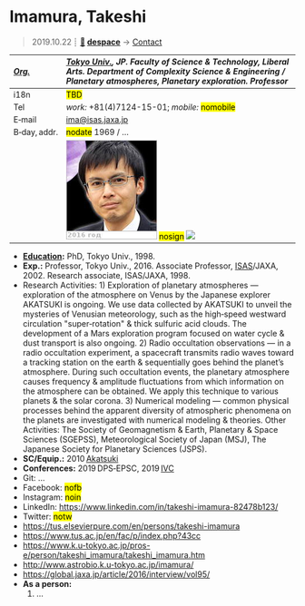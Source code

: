 # Imamura, Takeshi
> 2019.10.22 ┊ **[🚀](../index/index.md) [despace](index.md)** → [Contact](contact.md)

|*[Org.](contact.md)*|*[Tokyo Univ.](zz_tokyo_univ.md), JP. Faculty of Science & Technology, Liberal Arts. Department of Complexity Science & Engineering / Planetary atmospheres, Planetary exploration. Professor*|
|:--|:--|
|i18n| <mark>TBD</mark> |
|Tel| *work:* +81(4)7124-15-01; *mobile:* <mark>nomobile</mark> |
|E‑mail| <ima@isas.jaxa.jp> |
|B‑day, addr.| <mark>nodate</mark> 1969 / … |
|| [![](f/contact/i/imamura_001_photo_thumb.jpg)](f/contact/i/imamura_001_photo.jpg) <mark>nosign</mark> [![](f/contact//_001_sign_thumb.jpg)](f/contact//_001_sign.png) |

   - **[Education](edu.md):** PhD, Tokyo Univ., 1998.
   - **Exp.:** Professor, Tokyo Univ., 2016. Associate Professor, [ISAS](zz_isas.md)/JAXA, 2002. Research associate, ISAS/JAXA, 1998.
   - Research Activities: 1) Exploration of planetary atmospheres — exploration of the atmosphere on Venus by the Japanese explorer AKATSUKI is ongoing. We use data collected by AKATSUKI to unveil the mysteries of Venusian meteorology, such as the high‑speed westward circulation "super‑rotation" & thick sulfuric acid clouds. The development of a Mars exploration program focused on water cycle & dust transport is also ongoing. 2) Radio occultation observations — in a radio occultation experiment, a spacecraft transmits radio waves toward a tracking station on the earth & sequentially goes behind the planet’s atmosphere. During such occultation events, the planetary atmosphere causes frequency & amplitude fluctuations from which information on the atmosphere can be obtained. We apply this technique to various planets & the solar corona. 3) Numerical modeling — common physical processes behind the apparent diversity of atmospheric phenomena on the planets are investigated with numerical modeling & theories. Other Activities: The Society of Geomagnetism & Earth, Planetary & Space Sciences (SGEPSS), Meteorological Society of Japan (MSJ), The Japanese Society for Planetary Sciences (JSPS).
   - **SC/Equip.:** 2010 [Akatsuki](akatsuki.md)
   - **Conferences:** 2019 DPS‑EPSC, 2019 [IVC](ivc_2019.md)
   - Git: …
   - Facebook: <mark>nofb</mark>
   - Instagram: <mark>noin</mark>
   - LinkedIn: <https://www.linkedin.com/in/takeshi-imamura-82478b123/>
   - Twitter: <mark>notw</mark>
   - <https://tus.elsevierpure.com/en/persons/takeshi-imamura>
   - <https://www.tus.ac.jp/en/fac/p/index.php?43cc>
   - <https://www.k.u-tokyo.ac.jp/pros-e/person/takeshi_imamura/takeshi_imamura.htm>
   - <http://www.astrobio.k.u-tokyo.ac.jp/imamura/>
   - <https://global.jaxa.jp/article/2016/interview/vol95/>
   - **As a person:**
      1. …
